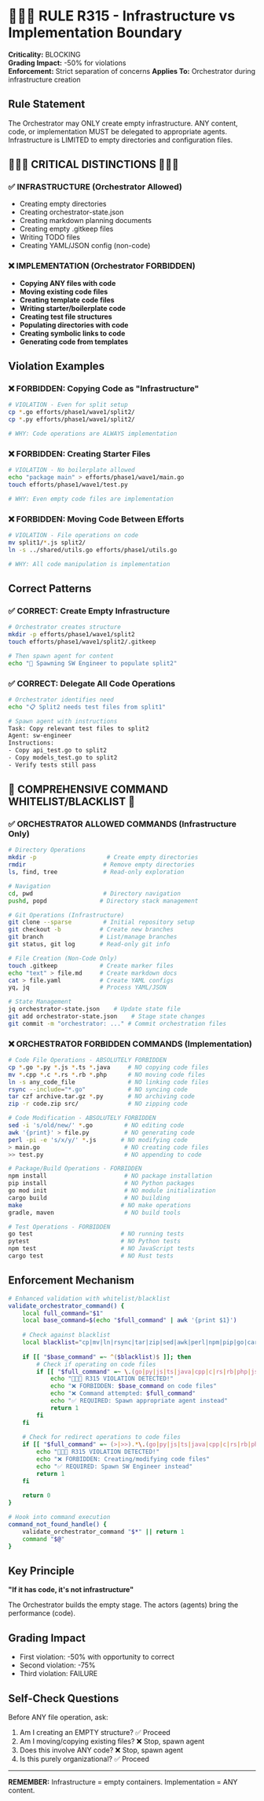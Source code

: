 # 🚨🚨🚨 RULE R315 - Infrastructure vs Implementation Boundary

**Criticality:** BLOCKING  
**Grading Impact:** -50% for violations  
**Enforcement:** Strict separation of concerns
**Applies To:** Orchestrator during infrastructure creation

## Rule Statement

The Orchestrator may ONLY create empty infrastructure. ANY content, code, or implementation MUST be delegated to appropriate agents. Infrastructure is LIMITED to empty directories and configuration files.

## 🔴🔴🔴 CRITICAL DISTINCTIONS 🔴🔴🔴

### ✅ INFRASTRUCTURE (Orchestrator Allowed)
- Creating empty directories
- Creating orchestrator-state.json
- Creating markdown planning documents
- Creating empty .gitkeep files
- Writing TODO files
- Creating YAML/JSON config (non-code)

### ❌ IMPLEMENTATION (Orchestrator FORBIDDEN)
- **Copying ANY files with code**
- **Moving existing code files**
- **Creating template code files**
- **Writing starter/boilerplate code**
- **Creating test file structures**
- **Populating directories with code**
- **Creating symbolic links to code**
- **Generating code from templates**

## Violation Examples

### ❌ FORBIDDEN: Copying Code as "Infrastructure"
```bash
# VIOLATION - Even for split setup
cp *.go efforts/phase1/wave1/split2/
cp *.py efforts/phase1/wave1/split2/

# WHY: Code operations are ALWAYS implementation
```

### ❌ FORBIDDEN: Creating Starter Files
```bash
# VIOLATION - No boilerplate allowed
echo "package main" > efforts/phase1/wave1/main.go
touch efforts/phase1/wave1/test.py

# WHY: Even empty code files are implementation
```

### ❌ FORBIDDEN: Moving Code Between Efforts
```bash
# VIOLATION - File operations on code
mv split1/*.js split2/
ln -s ../shared/utils.go efforts/phase1/utils.go

# WHY: All code manipulation is implementation
```

## Correct Patterns

### ✅ CORRECT: Create Empty Infrastructure
```bash
# Orchestrator creates structure
mkdir -p efforts/phase1/wave1/split2
touch efforts/phase1/wave1/split2/.gitkeep

# Then spawn agent for content
echo "🚀 Spawning SW Engineer to populate split2"
```

### ✅ CORRECT: Delegate All Code Operations
```bash
# Orchestrator identifies need
echo "📋 Split2 needs test files from split1"

# Spawn agent with instructions
Task: Copy relevant test files to split2
Agent: sw-engineer
Instructions:
- Copy api_test.go to split2
- Copy models_test.go to split2
- Verify tests still pass
```

## 🔴 COMPREHENSIVE COMMAND WHITELIST/BLACKLIST 🔴

### ✅ ORCHESTRATOR ALLOWED COMMANDS (Infrastructure Only)
```bash
# Directory Operations
mkdir -p                    # Create empty directories
rmdir                      # Remove empty directories  
ls, find, tree             # Read-only exploration

# Navigation
cd, pwd                    # Directory navigation
pushd, popd               # Directory stack management

# Git Operations (Infrastructure)
git clone --sparse         # Initial repository setup
git checkout -b           # Create new branches
git branch                # List/manage branches
git status, git log       # Read-only git info

# File Creation (Non-Code Only)
touch .gitkeep            # Create marker files
echo "text" > file.md     # Create markdown docs
cat > file.yaml           # Create YAML configs
yq, jq                    # Process YAML/JSON

# State Management
jq orchestrator-state.json    # Update state file
git add orchestrator-state.json    # Stage state changes
git commit -m "orchestrator: ..." # Commit orchestration files
```

### ❌ ORCHESTRATOR FORBIDDEN COMMANDS (Implementation)
```bash
# Code File Operations - ABSOLUTELY FORBIDDEN
cp *.go *.py *.js *.ts *.java     # NO copying code files
mv *.cpp *.c *.rs *.rb *.php      # NO moving code files
ln -s any_code_file               # NO linking code files
rsync --include="*.go"            # NO syncing code
tar czf archive.tar.gz *.py       # NO archiving code
zip -r code.zip src/              # NO zipping code

# Code Modification - ABSOLUTELY FORBIDDEN  
sed -i 's/old/new/' *.go         # NO editing code
awk '{print}' > file.py          # NO generating code
perl -pi -e 's/x/y/' *.js       # NO modifying code
> main.go                        # NO creating code files
>> test.py                       # NO appending to code

# Package/Build Operations - FORBIDDEN
npm install                      # NO package installation
pip install                      # NO Python packages
go mod init                      # NO module initialization
cargo build                      # NO building
make                            # NO make operations
gradle, maven                    # NO build tools

# Test Operations - FORBIDDEN
go test                         # NO running tests
pytest                          # NO Python tests
npm test                        # NO JavaScript tests
cargo test                      # NO Rust tests
```

## Enforcement Mechanism

```bash
# Enhanced validation with whitelist/blacklist
validate_orchestrator_command() {
    local full_command="$1"
    local base_command=$(echo "$full_command" | awk '{print $1}')
    
    # Check against blacklist
    local blacklist="cp|mv|ln|rsync|tar|zip|sed|awk|perl|npm|pip|go|cargo|make|gradle|maven|pytest"
    
    if [[ "$base_command" =~ ^($blacklist)$ ]]; then
        # Check if operating on code files
        if [[ "$full_command" =~ \.(go|py|js|ts|java|cpp|c|rs|rb|php|jsx|tsx|vue|swift|kt|scala|lua|dart)(\s|$) ]]; then
            echo "🚨🚨🚨 R315 VIOLATION DETECTED!"
            echo "❌ FORBIDDEN: $base_command on code files"
            echo "❌ Command attempted: $full_command"
            echo "✅ REQUIRED: Spawn appropriate agent instead"
            return 1
        fi
    fi
    
    # Check for redirect operations to code files
    if [[ "$full_command" =~ (>|>>).*\.(go|py|js|ts|java|cpp|c|rs|rb|php) ]]; then
        echo "🚨🚨🚨 R315 VIOLATION DETECTED!"
        echo "❌ FORBIDDEN: Creating/modifying code files"
        echo "✅ REQUIRED: Spawn SW Engineer instead"
        return 1
    fi
    
    return 0
}

# Hook into command execution
command_not_found_handle() {
    validate_orchestrator_command "$*" || return 1
    command "$@"
}
```

## Key Principle

**"If it has code, it's not infrastructure"**

The Orchestrator builds the empty stage. The actors (agents) bring the performance (code).

## Grading Impact

- First violation: -50% with opportunity to correct
- Second violation: -75% 
- Third violation: FAILURE

## Self-Check Questions

Before ANY file operation, ask:
1. Am I creating an EMPTY structure? ✅ Proceed
2. Am I moving/copying existing files? ❌ Stop, spawn agent
3. Does this involve ANY code? ❌ Stop, spawn agent
4. Is this purely organizational? ✅ Proceed

---
**REMEMBER:** Infrastructure = empty containers. Implementation = ANY content.